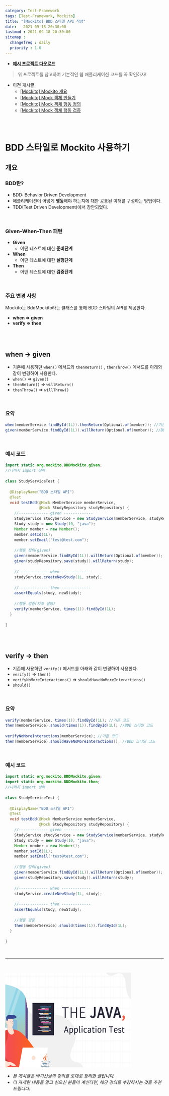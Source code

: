 ```yaml
---
category: Test-Framework
tags: [Test-Framework, Mockito]
title: "[Mockito] BDD 스타일 API 작성"
date:   2021-09-18 20:30:00 
lastmod : 2021-09-18 20:30:00
sitemap :
  changefreq : daily
  priority : 1.0
---
```


- **[예시 프로젝트 다운로드](https://github.com/TaegyunWoo/Spring-Test-Code-Example)**

> 위 프로젝트를 참고하여 기본적인 웹 애플리케이션 코드를 꼭 확인하자!

- 이전 게시글
    - [[Mockito] Mockito 개요](https://taegyunwoo.github.io/test-framework/TestFramework_Mockito_Summary)
    - [[Mockito] Mock 객체 만들기](https://taegyunwoo.github.io/test-framework/TestFramework_Mockito_CreateMock)
    - [[Mockito] Mock 객체 행동 정의](https://taegyunwoo.github.io/test-framework/TestFramework_Mockito_Stubbing)
    - [[Mockito] Mock 객체 행동 검증](https://taegyunwoo.github.io/test-framework/TestFramework_Mockito_ValidateMock)

<br/><br/>

# BDD 스타일로 Mockito 사용하기

## 개요

### BDD란?

- BDD: Behavior Driven Development
- 애플리케이션이 어떻게 **행동**해야 하는지에 대한 공통된 이해를 구성하는 방법이다.
- TDD(Test Driven Development)에서 창안되었다.

<br/>

### Given-When-Then 패턴

- **Given**
    - 어떤 테스트에 대한 **준비단계**
- **When**
    - 어떤 테스트에 대한 **실행단계**
- **Then**
    - 어떤 테스트에 대한 **검증단계**

<br/>

### 주요 변경 사항

Mockito는 BddMockito라는 클래스를 통해 BDD 스타일의 API를 제공한다.

- **when ⇒ given**
- **verify ⇒ then**

<br/><br/>

## when → given

- 기존에 사용하던 `when()` 메서드와 `thenReturn()` , `thenThrow()` 메서드를 아래와 같이 변경하여 사용한다.
- `when()` ⇒ `given()`
- `thenReturn()` ⇒ `willReturn()`
- `thenThrow()` ⇒ `willThrow()`

<br/>

### 요약

```java
when(memberService.findById(1L)).thenReturn(Optional.of(member)); //기존 코드
given(memberService.findById(1L)).willReturn(Optional.of(member)); //BDD 스타일 코드
```

<br/>

### 예시 코드

```java
import static org.mockito.BDDMockito.given;
//나머지 import 생략

class StudyServiceTest {

  @DisplayName("BDD 스타일 API")
  @Test
  void testBdd(@Mock MemberService memberService,
               @Mock StudyRepository studyRepository) {
    //------------- given -------------
    StudyService studyService = new StudyService(memberService, studyRepository);
    Study study = new Study(10, "java");
    Member member = new Member();
    member.setId(1L);
    member.setEmail("test@test.com");

    //행동 정의(given)
    given(memberService.findById(1L)).willReturn(Optional.of(member));
    given(studyRepository.save(study)).willReturn(study);

    //------------- when -------------
    studyService.createNewStudy(1L, study);

    //------------- then -------------
    assertEquals(study, newStudy);

    //행동 검증(차후 설명)
    verify(memberService, times(1)).findById(1L);
  }

}
```

<br/><br/>

## verify → then

- 기존에 사용하던 `verify()` 메서드를 아래와 같이 변경하여 사용한다.
- `verify()` ⇒ `then()`
- `verifyNoMoreInteractions()` ⇒ `shouldHaveNoMoreInteractions()`
- `should()`

<br/>

### 요약

```java
verify(memberService, times(1)).findById(1L); //기존 코드
then(memberService).should(times(1)).findById(1L); //BDD 스타일 코드

verifyNoMoreInteractions(memberService); //기존 코드
then(memberService).shouldHaveNoMoreInteractions(); //BDD 스타일 코드
```

<br/>

### 예시 코드

```java
import static org.mockito.BDDMockito.given;
import static org.mockito.BDDMockito.then;
//나머지 import 생략

class StudyServiceTest {

  @DisplayName("BDD 스타일 API")
  @Test
  void testBdd(@Mock MemberService memberService,
               @Mock StudyRepository studyRepository) {
    //------------- given -------------
    StudyService studyService = new StudyService(memberService, studyRepository);
    Study study = new Study(10, "java");
    Member member = new Member();
    member.setId(1L);
    member.setEmail("test@test.com");

    //행동 정의(given)
    given(memberService.findById(1L)).willReturn(Optional.of(member));
    given(studyRepository.save(study)).willReturn(study);

    //------------- when -------------
    studyService.createNewStudy(1L, study);

    //------------- then -------------
    assertEquals(study, newStudy);

    //행동 검증
    then(memberService).should(times(1)).findById(1L);
  }

}
```

<br>

---

<br>

<a href="https://inf.run/htNB"><img src="/assets/img/Inflearn_Java_Test/logo.png" width="400px" height="300px"></a>

- *본 게시글은 백기선님의 강의를 토대로 정리한 글입니다.*
- *더 자세한 내용을 알고 싶으신 분들이 계신다면, 해당 강의를 수강하시는 것을 추천드립니다.*
